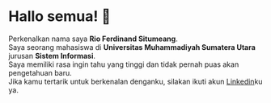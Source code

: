 # Hallo semua! 👋 

Perkenalkan nama saya **Rio Ferdinand Situmeang**.\
Saya seorang mahasiswa di **Universitas Muhammadiyah Sumatera Utara** jurusan **Sistem Informasi**.\
Saya memiliki rasa ingin tahu yang tinggi dan tidak pernah puas akan pengetahuan baru.\
Jika kamu tertarik untuk berkenalan denganku, silakan ikuti akun [Linkedin](https://www.linkedin.com/in//)ku ya.


<!--
**riokeren/riokeren** is a ✨ _special_ ✨ repository because its `README.md` (this file) appears on your GitHub profile.

Here are some ideas to get you started:

- 🔭 I’m currently working on ...
- 🌱 I’m currently learning ...
- 👯 I’m looking to collaborate on ...
- 🤔 I’m looking for help with ...
- 💬 Ask me about ...
- 📫 How to reach me: ...
- 😄 Pronouns: ...
- ⚡ Fun fact: ...
-->
